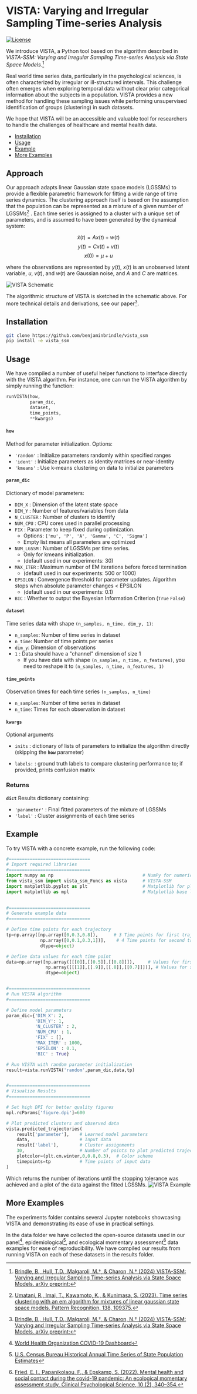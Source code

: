 # VISTA: Varying and Irregular Sampling Time-series Analysis

[![License](https://img.shields.io/badge/license-MIT-blue.svg)](https://github.com/benjaminbrindle/vista_ssm/blob/main/LICENSE)

We introduce VISTA, a Python tool based on the algorithm described in _VISTA-SSM: Varying and Irregular Sampling Time-series Analysis via State Space Models_.[^1] 

Real world time series data, particularly in the psychological sciences, is often characterized by irregular or ill-structured intervals. This challenge often emerges when exploring temporal data without clear prior categorical information about the subjects in a population. VISTA provides a new method for handling these sampling issues while performing unsupervised identification of groups (clustering) in such datasets.

We hope that VISTA will be an accessible and valuable tool for researchers to handle the challenges of healthcare and mental health data.

- [Installation](#installation)
- [Usage](#usage)
- [Example](#example)
- [More Examples](#more-examples)

## Approach
Our approach adapts linear Gaussian state space models (LGSSMs) to provide a flexible parametric framework for fitting a wide range of time series dynamics. The clustering approach itself is based on the assumption that the population can be represented as a mixture of a given number of LGSSMs[^2] . Each time series is assigned to a cluster with a unique set of parameters, and is assumed to have been generated by the dynamical system:

$$\dot x(t) = Ax(t) + w(t)$$$$y(t) = C x(t) + v(t)$$$$x(0) = \mu + u$$

where the observations are represented by $y(t)$, $x(t)$ is an unobserved latent variable, $u$, $v(t)$, and $w(t)$ are Gaussian noise, and $A$ and $C$ are matrices. 

![VISTA Schematic](https://github.com/benjaminbrindle/vista_ssm/blob/main/schematic.jpg)

The algorithmic structure of VISTA is sketched in the schematic above. For more technical details and derivations, see our paper[^1].  

## Installation 
```bash
git clone https://github.com/benjaminbrindle/vista_ssm
pip install -e vista_ssm
```

## Usage

We have compiled a number of useful helper functions to interface directly with the VISTA algorithm. For instance, one can run the VISTA algorithm by simply running the function:
```python
runVISTA(how,
         param_dic,
         dataset,
         time_points,
         **kwargs)
```
#### **`how`** 
Method for parameter initialization. Options:
   - `'random'` : Initialize parameters randomly within specified ranges
   - `'ident'` : Initialize parameters as identity matrices or near-identity
   - `'kmeans'` : Use k-means clustering on data to initialize parameters


#### **`param_dic`** 
Dictionary of model parameters:

   - `DIM_X` : Dimension of the latent state space
   - `DIM_Y` : Number of features/variables from data
   - `N_CLUSTER` : Number of clusters to identify
   - `NUM_CPU` : CPU cores used in parallel processing
   - `FIX` : Parameter to keep fixed during optimization.
        - Options: `['mu', 'P', 'A', 'Gamma', 'C', 'Sigma']`
        - Empty list means all parameters are optimized           
   - `NUM_LGSSM` : Number of LGSSMs per time series.
        - Only for kmeans initialization. 
        - (default used in our experiments: 30)
   - `MAX_ITER` : Maximum number of EM iterations before forced termination
        - (default used in our experiments: 500 or 1000)
   - `EPSILON` : Convergence threshold for parameter updates. Algorithm stops when absolute parameter changes < EPSILON
        - (default used in our experiments: 0.1)
   - `BIC` : Whether to output the Bayesian Information Criterion (`True` `False`)
            
#### **`dataset`**
Time series data with shape `(n_samples, n_time, dim_y, 1)`:
   - `n_samples`: Number of time series in dataset
   - `n_time`: Number of time points per series
   - `dim_y`: Dimension of observations
   - `1` : Data should have a "channel" dimension of size 1
        - If you have data with shape `(n_samples, n_time, n_features)`, you need to reshape it to `(n_samples, n_time, n_features, 1)`

#### **`time_points`** 
Observation times for each time series `(n_samples, n_time)`
   - `n_samples`: Number of time series in dataset
   - `n_time`: Times for each observation in dataset

       
#### **`kwargs`**  
Optional arguments
   - `inits` : dictionary of lists of parameters to initialize the algorithm directly (skipping the **`how`** parameter)
        
   - `labels:` : ground truth labels to compare clustering performance to; if provided, prints confusion matrix

### Returns
**`dict`** 
Results dictionary containing:
   - `'parameter'` : Final fitted parameters of the mixture of LGSSMs
   - `'label'` : Cluster assignments of each time series


## Example

To try VISTA with a concrete example, run the following code:

```python
#===============================
# Import required libraries
#===============================
import numpy as np                                  # NumPy for numerical computations
from vista_ssm import vista_ssm_Funcs as vista      # VISTA-SSM
import matplotlib.pyplot as plt                     # Matplotlib for plotting
import matplotlib as mpl                            # Matplotlib base library
             

#===============================
# Generate example data
#===============================

# Define time points for each trajectory
tp=np.array([np.array([0,0.3,0.8]),      # 3 Time points for first trajectory
             np.array([0,0.1,0.3,1])],    # 4 Time points for second trajectory
             dtype=object)

# Define data values for each time point
data=np.array([np.array([[[0]],[[0.5]],[[0.8]]]),     # Values for first trajectory
               np.array([[[1]],[[.9]],[[.8]],[[0.7]]])], # Values for second trajectory
               dtype=object)   


#===============================
# Run VISTA algorithm
#===============================

# Define model parameters
param_dic={'DIM_X': 2,
           'DIM_Y': 1,
           'N_CLUSTER' : 2,
           'NUM_CPU' : 1,
           'FIX' : [],
           'MAX_ITER' : 1000,
           'EPSILON' : 0.1,
           'BIC' : True}

# Run VISTA with random parameter initialization
result=vista.runVISTA('random',param_dic,data,tp)


#===============================
# Visualize Results
#===============================

# Set high DPI for better quality figures
mpl.rcParams['figure.dpi']=600    

# Plot predicted clusters and observed data 
vista.predicted_trajectories(
    result['parameter'],    # Learned model parameters
    data,                   # Input data
    result['label'],        # Cluster assignments
    30,                     # Number of points to plot predicted trajectory from learned parameters
    plotcolor=(plt.cm.winter,0,0.8,0.3),  # Color scheme
    timepoints=tp           # Time points of input data
)
```
Which returns the number of iterations until the stopping tolerance was achieved and a plot of the data against the fitted LGSSMs.
![VISTA Example](https://github.com/benjaminbrindle/vista_ssm/blob/main/example.png)

## More Examples

The experiments folder contains several Jupyter notebooks showcasing VISTA and demonstrating its ease of use in practical settings. 

In the data folder we have collected the open-source datasets used in our panel[^3], epidemiological[^4], and ecological momentary assessment[^5] data examples for ease of reproducibility. We have compiled our results from running VISTA on each of these datasets in the results folder.

[^1]: [Brindle, B., Hull, T.D., Malgaroli, M.†, & Charon, N.† (2024) VISTA-SSM: Varying and Irregular Sampling Time-series Analysis via State Space Models. arXiv preprint:](https://arxiv.org/abs/2410.21527)

[^2]: [Umatani, R., Imai, T., Kawamoto, K., & Kunimasa, S. (2023). Time series clustering with
an em algorithm for mixtures of linear gaussian state space models. Pattern
Recognition, 138, 109375.](https://github.com/ur17/em_mlgssm)

[^3]: [World Health Organization COVID-19 Dashboard](https://data.who.int/dashboards/covid19)

[^4]: [U.S. Census Bureau Historical Annual Time Series of State Population Estimates](https://web.archive.org/web/20040220002039/https://eire.census.gov/popest/archives/state/st_stts.php)

[^5]: [Fried, E. I., Papanikolaou, F., & Epskamp, S. (2022). Mental health and social contact
during the covid-19 pandemic: An ecological momentary assessment study. Clinical
Psychological Science, 10 (2), 340–354.](https://osf.io/erp7v/files/osfstorage)
